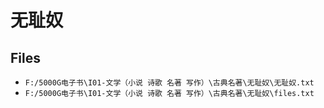 # 无耻奴

## Files

- `F:/5000G电子书\I01-文学（小说 诗歌 名著 写作）\古典名著\无耻奴\无耻奴.txt`
- `F:/5000G电子书\I01-文学（小说 诗歌 名著 写作）\古典名著\无耻奴\files.txt`
